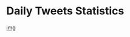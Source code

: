 # Daily Tweets Statistics
[img](https://raw.githubusercontent.com/hn303/30DayMapChallenge-Bot/master/static/maps_count.png)
